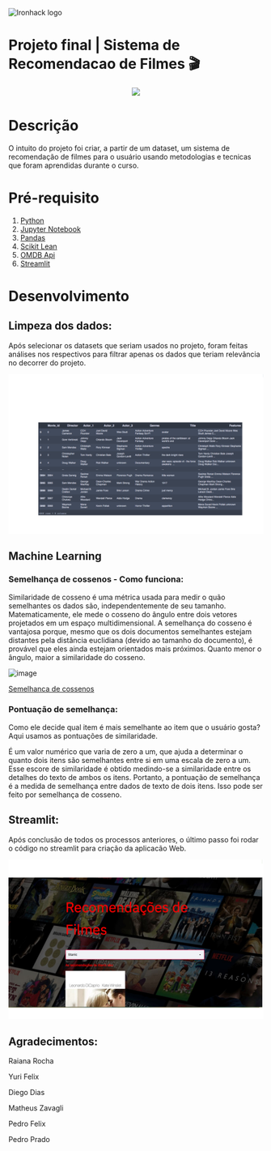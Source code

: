 ![Ironhack logo](https://i.imgur.com/1QgrNNw.png)



# Projeto final | Sistema de Recomendacao de Filmes 🎬


<p align="center">
  <img src="https://media.giphy.com/media/kd9BlRovbPOykLBMqX/giphy.gif">
</p>


# Descrição

O intuito do projeto foi criar, a partir de um dataset, um sistema de recomendação de filmes para o usuário
usando metodologias e tecnicas que foram aprendidas durante o curso.


# Pré-requisito

1. [Python](https://www.python.org/)
2. [Jupyter Notebook](https://jupyter.org/try)
3. [Pandas](https://pandas.pydata.org/)
4. [Scikit Lean](https://pypi.org/project/scikit-learn/)
5. [OMDB Api](http://www.omdbapi.com/)
6. [Streamlit](https://streamlit.io)


# Desenvolvimento

## Limpeza dos dados:

Após selecionar os datasets que seriam usados no projeto, foram feitas análises nos respectivos para
filtrar apenas os dados que teriam relevância no decorrer do projeto.

![image](https://raw.githubusercontent.com/Viniciusneri1/projeto-recomenda-es-de-filmes/main/img3.png)

## Machine Learning 

### Semelhança de cossenos - Como funciona:

Similaridade de cosseno é uma métrica usada para medir o quão semelhantes os dados são, independentemente de seu tamanho.
Matematicamente, ele mede o cosseno do ângulo entre dois vetores projetados em um espaço multidimensional. 
A semelhança do cosseno é vantajosa porque, mesmo que os dois documentos semelhantes estejam distantes pela distância euclidiana
(devido ao tamanho do documento), é provável que eles ainda estejam orientados mais próximos. Quanto menor o ângulo, maior a similaridade do cosseno.

![image](https://user-images.githubusercontent.com/36665975/70401457-a7530680-1a55-11ea-9158-97d4e8515ca4.png)

[Semelhanca de cossenos](https://www.machinelearningplus.com/nlp/cosine-similarity/)

### Pontuação de semelhança:

Como ele decide qual item é mais semelhante ao item que o usuário gosta? Aqui usamos as pontuações de similaridade.

É um valor numérico que varia de zero a um, que ajuda a determinar o quanto dois itens são semelhantes entre si em uma escala de zero a um.
Esse escore de similaridade é obtido medindo-se a similaridade entre os detalhes do texto de ambos os itens.
Portanto, a pontuação de semelhança é a medida de semelhança entre dados de texto de dois itens. Isso pode ser feito por semelhança de cosseno.


## Streamlit:

Após conclusão de todos os processos anteriores, o último passo foi rodar o código no streamlit para criação da aplicacão Web.




![image2](https://raw.githubusercontent.com/Viniciusneri1/projeto-recomenda-es-de-filmes/main/img2.png)







## Agradecimentos:

Raiana Rocha

Yuri Felix

Diego Dias

Matheus Zavagli

Pedro Felix

Pedro Prado
